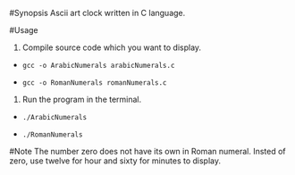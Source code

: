 #Synopsis
Ascii art clock written in C language. 

#Usage
1. Compile source code which you want to display.

 * `gcc -o ArabicNumerals arabicNumerals.c`

 * `gcc -o RomanNumerals romanNumerals.c`

1. Run the program in the terminal.

 * `./ArabicNumerals`

 * `./RomanNumerals`

#Note
The number zero does not have its own in Roman numeral. Insted of zero, use twelve for hour and sixty for minutes to display. 
